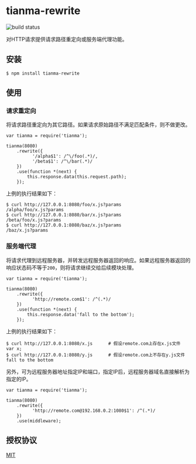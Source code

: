 # tianma-rewrite

![build status](https://travis-ci.org/tianmajs/tianma-rewrite.svg?branch=master)

对HTTP请求提供请求路径重定向或服务端代理功能。

## 安装

    $ npm install tianma-rewrite

## 使用

### 请求重定向

将请求路径重定向为其它路径。如果请求原始路径不满足匹配条件，则不做更改。

    var tianma = require('tianma');

    tianma(8080)
        .rewrite({
              '/alpha$1': /^\/foo(.*)/,
              '/beta$1': /^\/bar(.*)/
        })
        .use(function *(next) {
            this.response.data(this.request.path);
        });

上例的执行结果如下：

    $ curl http://127.0.0.1:8080/foo/x.js?params
    /alpha/foo/x.js?params
    $ curl http://127.0.0.1:8080/bar/x.js?params
    /beta/foo/x.js?params
    $ curl http://127.0.0.1:8080/baz/x.js?params
    /baz/x.js?params

### 服务端代理

将请求代理到远程服务器，并转发远程服务器返回的响应。如果远程服务器返回的响应状态码不等于`200`，则将请求继续交给后续模块处理。

    var tianma = require('tianma');

    tianma(8080)
        .rewrite({
              'http://remote.com$1': /^(.*)/
        })
        .use(function *(next) {
            this.response.data('fall to the bottom');
        });

上例的执行结果如下：

    $ curl http://127.0.0.1:8080/x.js      # 假设remote.com上存在x.js文件
    var x;
    $ curl http://127.0.0.1:8080/y.js      # 假设remote.com上不存在y.js文件
    fall to the bottom

另外，可为远程服务器地址指定IP和端口，指定IP后，远程服务器域名直接解析为指定的IP。

    var tianma = require('tianma');

    tianma(8080)
        .rewrite({
              'http://remote.com@192.168.0.2:1080$1': /^(.*)/
        })
        .use(middleware);

## 授权协议

[MIT](https://github.com/tianmajs/tianmajs.github.io/blob/master/LICENSE)
